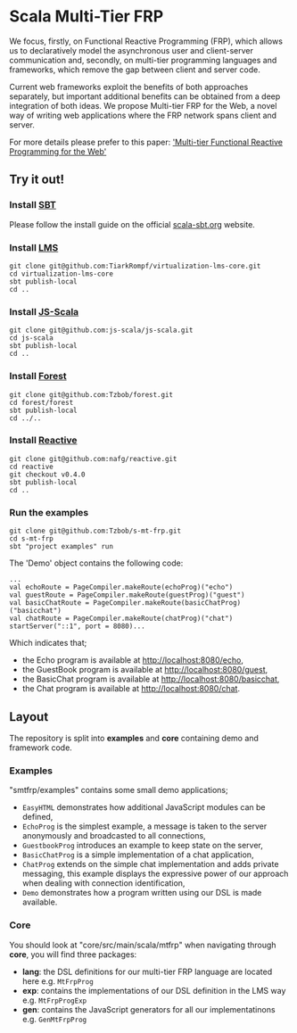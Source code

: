 # Scala Multi-Tier FRP

We focus, firstly, on Functional Reactive Programming (FRP), which allows us to declaratively model the asynchronous user and client-server communication and, secondly, on multi-tier programming languages and frameworks, which remove the gap between client and server code.

Current web frameworks exploit the benefits of both approaches separately, but important additional benefits can be obtained from a deep integration of both ideas.
We propose Multi-tier FRP for the Web, a novel way of writing web applications where the FRP network spans client and server.

For more details please prefer to this paper: ['Multi-tier Functional Reactive Programming for the Web'](https://lirias.kuleuven.be/bitstream/123456789/458251/1/sigplanconf-template.pdf) 

## Try it out!

### Install [SBT](http://www.scala-sbt.org/)

Please follow the install guide on the official [scala-sbt.org](http://www.scala-sbt.org/release/docs/Getting-Started/Setup.html#installing-sbt) website.

### Install [LMS](https://github.com/TiarkRompf/virtualization-lms-core)

    git clone git@github.com:TiarkRompf/virtualization-lms-core.git
    cd virtualization-lms-core
    sbt publish-local
    cd ..

### Install [JS-Scala](https://github.com/js-scala/js-scala)

    git clone git@github.com:js-scala/js-scala.git
    cd js-scala
    sbt publish-local
    cd ..

### Install [Forest](https://github.com/js-scala/forest)

    git clone git@github.com:Tzbob/forest.git
    cd forest/forest
    sbt publish-local
    cd ../..

### Install [Reactive](https://github.com/nafg/reactive/)

    git clone git@github.com:nafg/reactive.git
    cd reactive
    git checkout v0.4.0
    sbt publish-local
    cd ..

### Run the examples

    git clone git@github.com:Tzbob/s-mt-frp.git
    cd s-mt-frp
    sbt "project examples" run

The 'Demo' object contains the following code:
```
...
val echoRoute = PageCompiler.makeRoute(echoProg)("echo")
val guestRoute = PageCompiler.makeRoute(guestProg)("guest")
val basicChatRoute = PageCompiler.makeRoute(basicChatProg)("basicchat")
val chatRoute = PageCompiler.makeRoute(chatProg)("chat")
startServer("::1", port = 8080)...
```
Which indicates that;

- the Echo program is available at [http://localhost:8080/echo](http://localhost:8080/echo),
- the GuestBook program is available at [http://localhost:8080/guest](http://localhost:8080/guest),
- the BasicChat program is available at [http://localhost:8080/basicchat](http://localhost:8080/basicchat),
- the Chat program is available at [http://localhost:8080/chat](http://localhost:8080/chat).

## Layout

The repository is split into **examples** and **core** containing demo and framework code.

### Examples

"smtfrp/examples" contains some small demo applications;

- ```EasyHTML``` demonstrates how additional JavaScript modules can be defined,
- ```EchoProg``` is the simplest example, a message is taken to the server anonymously and broadcasted to all connections,
- ```GuestbookProg``` introduces an example to keep state on the server,
- ```BasicChatProg``` is a simple implementation of a chat application,
- ```ChatProg``` extends on the simple chat implementation and adds private messaging, this example displays the expressive power of our approach when dealing with connection identification,
- ```Demo``` demonstrates how a program written using our DSL is made available.

### Core

You should look at "core/src/main/scala/mtfrp" when navigating through **core**, you will find three packages:

- **lang**: the DSL definitions for our multi-tier FRP language are located here e.g. ```MtFrpProg```
- **exp**: contains the implementations of our DSL definition in the LMS way e.g. ```MtFrpProgExp```
- **gen**: contains the JavaScript generators for all our implementatinons e.g. ```GenMtFrpProg```
